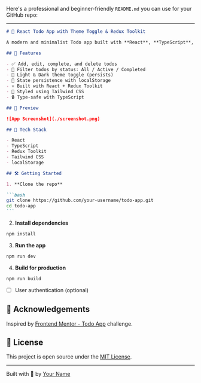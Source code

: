 Here's a professional and beginner-friendly `README.md` you can use for your GitHub repo:

---

````markdown
# 📝 React Todo App with Theme Toggle & Redux Toolkit

A modern and minimalist Todo app built with **React**, **TypeScript**, **Redux Toolkit**, and **Tailwind CSS**. Includes full **CRUD functionality**, **filtering**, **theme toggle**, and **localStorage persistence**.

## 🚀 Features

- ✅ Add, edit, complete, and delete todos
- 🎯 Filter todos by status: All / Active / Completed
- 🌙 Light & Dark theme toggle (persists)
- 💾 State persistence with localStorage
- ⚛️ Built with React + Redux Toolkit
- 💅 Styled using Tailwind CSS
- 🔒 Type-safe with TypeScript

## 📸 Preview

![App Screenshot](./screenshot.png)

## 🧱 Tech Stack

- React
- TypeScript
- Redux Toolkit
- Tailwind CSS
- localStorage

## 🛠️ Getting Started

1. **Clone the repo**

```bash
git clone https://github.com/your-username/todo-app.git
cd todo-app
```
````

2. **Install dependencies**

```bash
npm install
```

3. **Run the app**

```bash
npm run dev
```

4. **Build for production**

```bash
npm run build
```

- [ ] User authentication (optional)

## 🙌 Acknowledgements

Inspired by [Frontend Mentor - Todo App](https://www.frontendmentor.io/challenges/todo-app-Su1_KokOW) challenge.

## 📄 License

This project is open source under the [MIT License](LICENSE).

---

Built with 💙 by [Your Name](https://github.com/sifenfisaha)

```

```

